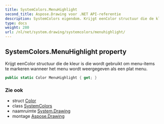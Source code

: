 ```yaml
---
title: SystemColors.MenuHighlight
second_title: Aspose.Drawing voor .NET API-referentie
description: SystemColors eigendom. Krijgt eenColor structuur die de kleur is die wordt gebruikt om menuitems te markeren wanneer het menu wordt weergegeven als een plat menu.
type: docs
weight: 280
url: /nl/net/system.drawing/systemcolors/menuhighlight/
---
```

## SystemColors.MenuHighlight property

Krijgt eenColor structuur die de kleur is die wordt gebruikt om menu-items te markeren wanneer het menu wordt weergegeven als een plat menu.

```csharp
public static Color MenuHighlight { get; }
```

### Zie ook

* struct [Color](../../color/)
* class [SystemColors](../)
* naamruimte [System.Drawing](../../systemcolors/)
* montage [Aspose.Drawing](../../../)


